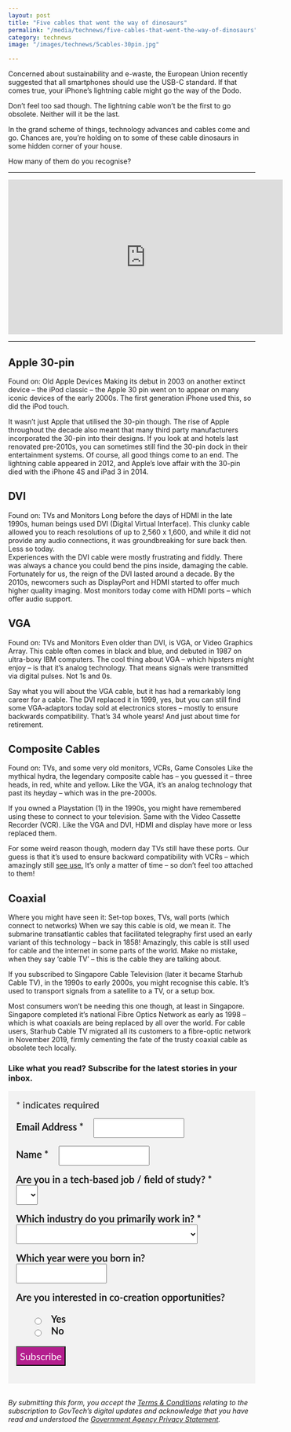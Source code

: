 ```yaml
---
layout: post
title: "Five cables that went the way of dinosaurs"
permalink: "/media/technews/five-cables-that-went-the-way-of-dinosaurs"
category: technews
image: "/images/technews/5cables-30pin.jpg"

---
```


Concerned about sustainability and e-waste, the European Union recently suggested that all smartphones should use the USB-C standard. If that comes true, your iPhone’s lightning cable might go the way of the Dodo. 

Don’t feel too sad though. The lightning cable won’t be the first to go obsolete. Neither will it be the last. 

In the grand scheme of things, technology advances and cables come and go. Chances are, you’re holding on to some of these cable dinosaurs in some hidden corner of your house. 

How many of them do you recognise? 

---
<iframe width="560" height="315" src="https://www.youtube.com/embed/dVq2q6OxaVM" title="YouTube video player" frameborder="0" allow="accelerometer; autoplay; clipboard-write; encrypted-media; gyroscope; picture-in-picture" allowfullscreen></iframe>

---

## Apple 30-pin
Found on: Old Apple Devices
Making its debut in 2003 on another extinct device – the iPod classic – the Apple 30 pin went on to appear on many iconic devices of the early 2000s. The first generation iPhone used this, so did the iPod touch. 

It wasn’t just Apple that utilised the 30-pin though. The rise of Apple throughout the decade also meant that many third party manufacturers incorporated the 30-pin into their designs. If you look at and hotels last renovated pre-2010s, you can sometimes still find the 30-pin dock in their entertainment systems.
Of course, all good things come to an end. The lightning cable appeared in 2012, and Apple’s love affair with the 30-pin died with the iPhone 4S and iPad 3 in 2014. 

## DVI
Found on: TVs and Monitors
Long before the days of HDMI in the late 1990s, human beings used DVI (Digital Virtual Interface). This clunky cable allowed you to reach resolutions of up to 2,560 x 1,600, and while it did not provide any audio connections, it was groundbreaking for sure back then.  Less so today.  
Experiences with the DVI cable were mostly frustrating and fiddly. There was always a chance you could bend the pins inside, damaging the cable. 
Fortunately for us, the reign of the DVI lasted around a decade. By the 2010s, newcomers such as DisplayPort and HDMI started to offer much higher quality imaging. Most monitors today come with HDMI ports – which offer audio support. 

## VGA 
Found on: TVs and Monitors
Even older than DVI, is VGA, or Video Graphics Array. 
This cable often comes in black and blue, and debuted in 1987 on ultra-boxy IBM computers. The cool thing about VGA – which hipsters might enjoy – is that it’s analog technology. That means signals were transmitted via digital pulses. Not 1s and 0s.


Say what you will about the VGA cable, but it has had a remarkably long career for a cable. The DVI replaced it in 1999, yes, but you can still find some VGA-adaptors today sold at electronics stores – mostly to ensure backwards compatibility.
That’s 34 whole years! And just about time for retirement. 

## Composite Cables 
Found on: TVs, and some very old monitors, VCRs, Game Consoles
Like the mythical hydra, the legendary composite cable has – you guessed it – three heads, in red, white and yellow. Like the VGA, it’s an analog technology that past its heyday – which was in the pre-2000s. 

If you owned a Playstation (1) in the 1990s, you might have remembered using these to connect to your television. Same with the Video Cassette Recorder (VCR). Like the VGA and DVI, HDMI and display have more or less replaced them. 

For some weird reason though, modern day TVs still have these ports. Our guess is that it’s used to ensure backward compatibility with VCRs – which amazingly still [see use.](https://www.nytimes.com/2021/02/20/style/vhs-tapes.html)  It’s only a matter of time – so don’t feel too attached to them! 

## Coaxial

Where you might have seen it: Set-top boxes, TVs, wall ports (which connect to networks)
When we say this cable is old, we mean it.  The submarine transatlantic cables that facilitated telegraphy first used an early variant of this technology – back in 1858! Amazingly, this cable is still used for cable and the internet in some parts of the world. Make no mistake, when they say ‘cable TV’ – this is the cable they are talking about. 

If you subscribed to Singapore Cable Television (later it became Starhub Cable TV), in the 1990s to early 2000s, you might recognise this cable. It’s used to transport signals from a satellite to a TV, or a setup box. 

Most consumers won’t be needing this one though, at least in Singapore. Singapore completed it’s national Fibre Optics Network as early as 1998 – which is what coaxials are being replaced by all over the world. For cable users, Starhub Cable TV migrated all its customers to a fibre-optic network in November 2019, firmly cementing the fate of the trusty coaxial cable as obsolete tech locally.  

### **Like what you read? Subscribe for the latest stories in your inbox.**

<!-- Begin Mailchimp Signup Form -->
<link href="//cdn-images.mailchimp.com/embedcode/classic-10_7.css" rel="stylesheet" type="text/css">
<style type="text/css">
#mc_embed_signup {
	background: #f2f2f2; 
	clear: left; 
	font: 20px Lato,sans-serif;
	margin-bottom: 16px;
	padding: 16px;
	display: inline-block;
}
#mc_embed_signup .indicates-required {
        margin-bottom: 16px;
}
#mc_embed_signup .mc-field-group {
        margin-bottom: 16px;
	margin-right: 16px;
	width: inherit;
}
ul, li{
    list-style:none;
    list-style-type:none;
}
label {
        font-weight: bold;
	margin-bottom: 16px;
	margin-right: 16px;
}
input {
        height: 40px;
}
select {
        height: 40px;
}
option {
        font:20px Lato,sans-serif;
	height: 40px;
}
input[type='radio'] {
  height: 14px;
  width: 14px;
  vertical-align: middle;
  margin-right: 14px;
  margin-left: 4px;
}
#mc_embed_signup .button {
        background-color: #B41E8E;
	font:20px Lato,sans-serif;
        color: #ffffff;
}
#mc_embed_signup form {
    padding: 0;
}	
</style>
<div id="mc_embed_signup">
<form action="https://tech.us16.list-manage.com/subscribe/post?u=9326ff42459737140a6baa881&amp;id=8b7e185878" method="post" id="mc-embedded-subscribe-form" name="mc-embedded-subscribe-form" class="validate" target="_blank" novalidate>
    <div id="mc_embed_signup_scroll">
	
<div class="indicates-required">
	<span class="asterisk">*</span> indicates required
</div>
<div class="mc-field-group">
	<label for="mce-EMAIL"
	       >Email Address  <span class="asterisk">*</span>
</label>
	<input 
	       type="email" 
	       value="" 
	       name="EMAIL" 
	       class="required email" 
	       id="mce-EMAIL"
	/>
</div>
<div class="mc-field-group">
	<label for="mce-FNAME"
	       >Name  <span class="asterisk">*</span>
</label>
	<input 
	       type="text" 
	       value="" 
	       name="FNAME" 
	       class="required" 
	       id="mce-FNAME"
	/>
</div>
<div class="mc-field-group">
	<label for="mce-TECH"
	       >Are you in a tech-based job / field of study?  
	       <span class="asterisk">*</span>
</label>
	<select name="TECH" class="required" id="mce-TECH">
	<option value=""></option>
	<option value="Yes">Yes</option>
	<option value="No">No</option>
</select>
</div>
<div class="mc-field-group">
	<label for="mce-INDUSTRY"
	       >Which industry do you primarily work in?  <span class="asterisk">*</span>
</label>
	<select name="INDUSTRY" class="required" id="mce-INDUSTRY">
	<option value=""></option>
	<option value="Manufacturing - Energy &amp; Chemicals">Manufacturing - Energy &amp; Chemicals</option>
<option value="Manufacturing - Precision Engineering">Manufacturing - Precision Engineering</option>
<option value="Manufacturing - Marine &amp; Offshore">Manufacturing - Marine &amp; Offshore</option>
<option value="Manufacturing - Aerospace">Manufacturing - Aerospace</option>
<option value="Manufacturing - Electronics">Manufacturing - Electronics</option>
<option value="Built Environment - Construction &amp; Architecture">Built Environment - Construction &amp; Architecture</option>
<option value="Built Environment - Real Estate">Built Environment - Real Estate</option>
<option value="Built Environment - Cleaning">Built Environment - Cleaning</option>
<option value="Built Environment - Security">Built Environment - Security</option>
<option value="Trade &amp; Connectivity - Logistics">Trade &amp; Connectivity - Logistics</option>
<option value="Trade &amp; Connectivity - Transportation">Trade &amp; Connectivity - Transportation</option>
<option value="Trade &amp; Connectivity - Wholesale Trade">Trade &amp; Connectivity - Wholesale Trade</option>
<option value="Essential Services - Healthcare">Essential Services - Healthcare</option>
<option value="Essential Services - Education">Essential Services - Education</option>
<option value="Professional Services - Professional &amp; Consulting Services">Professional Services - Professional &amp; Consulting Services</option>
<option value="Professional Services - Financial Services">Professional Services - Financial Services</option>
<option value="Professional Services - Infocomm, Technology &amp; Media">Professional Services - Infocomm, Technology &amp; Media</option>
<option value="Lifestyle - Food &amp; Beverage">Lifestyle - Food &amp; Beverage</option>
<option value="Lifestyle - Retail">Lifestyle - Retail</option>
<option value="Lifestyle - Hotels &amp; Tourism">Lifestyle - Hotels &amp; Tourism</option>
<option value="Lifestyle - Food Manufacturing">Lifestyle - Food Manufacturing</option>
<option value="Government">Government</option>
<option value="Other Industry">Other Industry</option>
<option value="Not Applicable">Not Applicable</option>
	</select>
</div>
<div class="mc-field-group size1of2">
	<label for="mce-BIRTHYEAR">Which year were you born in? </label>
	<input type="number" name="BIRTHYEAR" class="" value="" id="mce-BIRTHYEAR">
	<span id="mce-BIRTHYEAR-HELPERTEXT" class="helper_text"></span>
</div>
<div class="mc-field-group input-group">
    <strong>Are you interested in co-creation opportunities? </strong>
    <ul><li>
    <input type="radio" value="1" name="group[59]" id="mce-group[59]-59-0">
    <label for="mce-group[59]-59-0">Yes</label>
</li>
<li>
    <input type="radio" value="2" name="group[59]" id="mce-group[59]-59-1">
    <label for="mce-group[59]-59-1">No</label>
</li>
</ul>
    <span id="mce-group[59]-HELPERTEXT" class="helper_text"></span>
</div>	    
	<div id="mce-responses" class="clear">
		<div class="response" id="mce-error-response" style="display:none"></div>
		<div class="response" id="mce-success-response" style="display:none"></div>
	</div>    <!-- real people should not fill this in and expect good things - do not remove this or risk form bot signups-->
    <div style="position: absolute; left: -5000px; font:20px Lato,sans-serif;" aria-hidden="true"><input type="text" name="b_9326ff42459737140a6baa881_8b7e185878" tabindex="-1" value=""></div>
    <div class="clear"><input type="submit" value="Subscribe" name="subscribe" id="mc-embedded-subscribe" class="button"></div>
    </div> 
</form>
</div>
<!--End mc_embed_signup-->

*By submitting this form, you accept the [Terms & Conditions](https://www.tech.gov.sg/files/GovTech-Subscription-Terms-Conditions-2021.pdf) relating to the subscription to GovTech’s digital updates and acknowledge that you have read and understood the [Government Agency Privacy Statement](https://www.tech.gov.sg/privacy/).*


